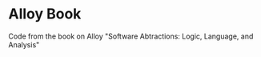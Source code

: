 Alloy Book
==========

Code from the book on Alloy "Software Abtractions: Logic, Language, and Analysis"
